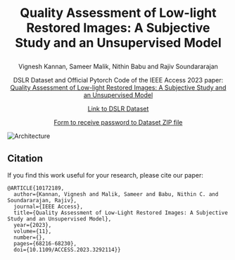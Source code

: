 # <p align="center">Quality Assessment of Low-light Restored Images: A Subjective Study and an Unsupervised Model</p>
<p align="center">
Vignesh Kannan, Sameer Malik, Nithin Babu and Rajiv Soundararajan
</p>

<p align="center">
<a> DSLR Dataset and Official Pytorch Code of the IEEE Access 2023 paper:</a><br>
<a href="https://https://ieeexplore.ieee.org/document/10172189">Quality Assessment of Low-light Restored Images: A Subjective Study and an Unsupervised Model</a>

<p align="center">
<a href="http://ece.iisc.ac.in/~rajivs/databases/DSLR.zip">Link to DSLR Dataset</a>
  
<p align="center">
<a href="https://docs.google.com/forms/d/e/1FAIpQLSfMO2dSZPTldyyHKoa5I4fYKleR5WtaHYYVukip-9NtKpi8OA/viewform?usp=sf_link">Form to receive password to Dataset ZIP file</a>


</p>

![Architecture](./imgs/MainArch3.jpg)


## Citation
If you find this work useful for your research, please cite our paper:
```
@ARTICLE{10172189,
  author={Kannan, Vignesh and Malik, Sameer and Babu, Nithin C. and Soundararajan, Rajiv},
  journal={IEEE Access}, 
  title={Quality Assessment of Low-Light Restored Images: A Subjective Study and an Unsupervised Model}, 
  year={2023},
  volume={11},
  number={},
  pages={68216-68230},
  doi={10.1109/ACCESS.2023.3292114}}

